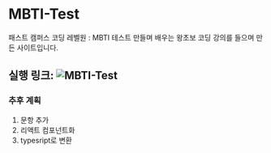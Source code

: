 # MBTI-Test
패스트 캠퍼스 코딩 레벨원 : MBTI 테스트 만들며 배우는 왕초보 코딩 강의를 들으며 만든 사이트입니다.

실행 링크: ![MBTI-Test](https://saramnim-mbti-test.netlify.app/)
---
### 추후 계획
1. 문항 추가
2. 리액트 컴포넌트화
3. typesript로 변환
